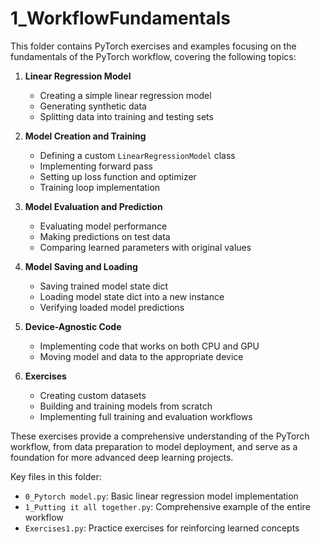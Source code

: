 # 1_WorkflowFundamentals

This folder contains PyTorch exercises and examples focusing on the fundamentals of the PyTorch workflow, covering the following topics:

1. **Linear Regression Model**
   - Creating a simple linear regression model
   - Generating synthetic data
   - Splitting data into training and testing sets

2. **Model Creation and Training**
   - Defining a custom `LinearRegressionModel` class
   - Implementing forward pass
   - Setting up loss function and optimizer
   - Training loop implementation

3. **Model Evaluation and Prediction**
   - Evaluating model performance
   - Making predictions on test data
   - Comparing learned parameters with original values

4. **Model Saving and Loading**
   - Saving trained model state dict
   - Loading model state dict into a new instance
   - Verifying loaded model predictions

5. **Device-Agnostic Code**
   - Implementing code that works on both CPU and GPU
   - Moving model and data to the appropriate device

6. **Exercises**
   - Creating custom datasets
   - Building and training models from scratch
   - Implementing full training and evaluation workflows

These exercises provide a comprehensive understanding of the PyTorch workflow, from data preparation to model deployment, and serve as a foundation for more advanced deep learning projects.

Key files in this folder:
- `0_Pytorch model.py`: Basic linear regression model implementation
- `1_Putting it all together.py`: Comprehensive example of the entire workflow
- `Exercises1.py`: Practice exercises for reinforcing learned concepts

